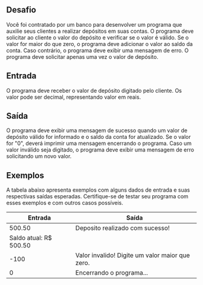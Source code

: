 ## **Desafio**

Você foi contratado por um banco para desenvolver um programa que auxilie seus clientes a realizar depósitos em suas contas. O programa deve solicitar ao cliente o valor do depósito e verificar se o valor é válido. Se o valor for maior do que zero, o programa deve adicionar o valor ao saldo da conta. Caso contrário, o programa deve exibir uma mensagem de erro. O programa deve solicitar apenas uma vez o valor de depósito.

## **Entrada**

O programa deve receber o valor de depósito digitado pelo cliente. Os valor pode ser decimal, representando valor em reais.

## **Saída**

O programa deve exibir uma mensagem de sucesso quando um valor de depósito válido for informado e o saldo da conta for atualizado. Se o valor for "0", deverá imprimir uma mensagem encerrando o programa. Caso um valor inválido seja digitado, o programa deve exibir uma mensagem de erro solicitando um novo valor.

## **Exemplos**

A tabela abaixo apresenta exemplos com alguns dados de entrada e suas respectivas saídas esperadas. Certifique-se de testar seu programa com esses exemplos e com outros casos possíveis.

| Entrada  | Saída |
|----------|---------|
| 500.50  | Deposito realizado com sucesso!
Saldo atual: R$ 500.50  |
| -100   | Valor invalido! Digite um valor maior que zero.  |
| 0  | Encerrando o programa...  |